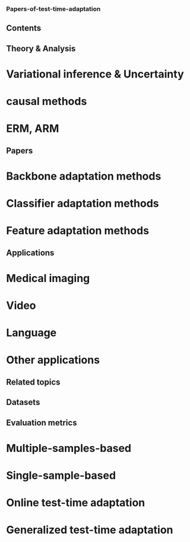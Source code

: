 ### Papers-of-test-time-adaptation

## Contents

## Theory & Analysis

# Variational inference & Uncertainty

# causal methods

# ERM, ARM



## Papers

# Backbone adaptation methods

# Classifier adaptation methods

# Feature adaptation methods



## Applications

# Medical imaging

# Video

# Language

# Other applications



## Related topics




## Datasets




## Evaluation metrics

# Multiple-samples-based

# Single-sample-based

# Online test-time adaptation

# Generalized test-time adaptation
